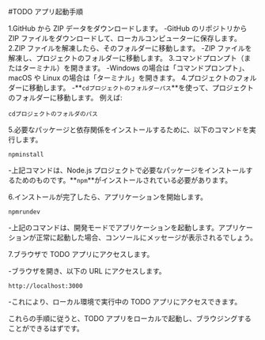 #TODO アプリ起動手順

1.GitHub から ZIP データをダウンロードします。
-GitHub のリポジトリから ZIP ファイルをダウンロードして、ローカルコンピューターに保存します。
2.ZIP ファイルを解凍したら、そのフォルダーに移動します。
-ZIP ファイルを解凍し、プロジェクトのフォルダーに移動します。 3.コマンドプロンプト（またはターミナル）を開きます。
-Windows の場合は「コマンドプロンプト」、macOS や Linux の場合は「ターミナル」を開きます。 4.プロジェクトのフォルダーに移動します。 -**`cdプロジェクトのフォルダーパス`**を使って、プロジェクトのフォルダーに移動します。
例えば:

```
cdプロジェクトのフォルダのパス
```

5.必要なパッケージと依存関係をインストールするために、以下のコマンドを実行します。

```
npminstall
```

-上記コマンドは、Node.js プロジェクトで必要なパッケージをインストールするためのものです。**`npm`**がインストールされている必要があります。

6.インストールが完了したら、アプリケーションを開始します。

```
npmrundev
```

-上記のコマンドは、開発モードでアプリケーションを起動します。アプリケーションが正常に起動した場合、コンソールにメッセージが表示されるでしょう。

7.ブラウザで TODO アプリにアクセスします。

-ブラウザを開き、以下の URL にアクセスします。

```
http://localhost:3000
```

-これにより、ローカル環境で実行中の TODO アプリにアクセスできます。

これらの手順に従うと、TODO アプリをローカルで起動し、ブラウジングすることができるはずです。
